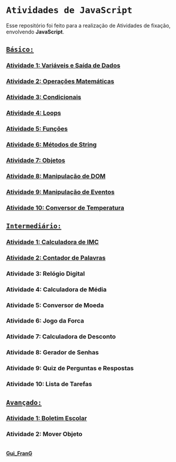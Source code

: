 # `Atividades de JavaScript`

Esse repositório foi feito para a realização de Atividades de fixação, envolvendo **JavaScript**.  


## [**`Básico:`**](https://github.com/GuilhermeFranG/AtividadesJavaScript/blob/main/Atividades%20JS%20-%20B%C3%A1sicas/B%C3%A1sicos.txt)


### [Atividade 1: Variáveis e Saída de Dados](https://github.com/GuilhermeFranG/AtividadesJavaScript/tree/main/Atividades%20JS%20-%20B%C3%A1sicas/Atividade%201)
### [Atividade 2: Operações Matemáticas](https://github.com/GuilhermeFranG/AtividadesJavaScript/tree/main/Atividades%20JS%20-%20B%C3%A1sicas/Atividade%202)
### [Atividade 3: Condicionais](https://github.com/GuilhermeFranG/AtividadesJavaScript/tree/main/Atividades%20JS%20-%20B%C3%A1sicas/Atividade%203)
### [Atividade 4: Loops](https://github.com/GuilhermeFranG/AtividadesJavaScript/tree/main/Atividades%20JS%20-%20B%C3%A1sicas/Atividade%204)
### [Atividade 5: Funções](https://github.com/GuilhermeFranG/AtividadesJavaScript/tree/main/Atividades%20JS%20-%20B%C3%A1sicas/Atividade%205)
### [Atividade 6: Métodos de String](https://github.com/GuilhermeFranG/AtividadesJavaScript/tree/main/Atividades%20JS%20-%20B%C3%A1sicas/Atividade%206)
### [Atividade 7: Objetos](https://github.com/GuilhermeFranG/AtividadesJavaScript/tree/main/Atividades%20JS%20-%20B%C3%A1sicas/Atividade%207)
### [Atividade 8: Manipulação de DOM](https://github.com/GuilhermeFranG/AtividadesJavaScript/tree/main/Atividades%20JS%20-%20B%C3%A1sicas/Atividade%208)
### [Atividade 9: Manipulação de Eventos](https://github.com/GuilhermeFranG/AtividadesJavaScript/tree/main/Atividades%20JS%20-%20B%C3%A1sicas/Atividade%209)
### [Atividade 10: Conversor de Temperatura](https://github.com/GuilhermeFranG/AtividadesJavaScript/tree/main/Atividades%20JS%20-%20B%C3%A1sicas/Atividade%2010)


## [**`Intermediário:`**](https://github.com/GuilhermeFranG/AtividadesJavaScript/blob/main/Atividades%20JS%20-%20Intermedi%C3%A1rio/Intermedi%C3%A1rio.txt)


### [Atividade 1: Calculadora de IMC](https://github.com/GuilhermeFranG/AtividadesJavaScript/tree/main/Atividades%20JS%20-%20Intermedi%C3%A1rio/Atividade%201)
### [Atividade 2: Contador de Palavras](https://github.com/GuilhermeFranG/AtividadesJavaScript/tree/main/Atividades%20JS%20-%20Intermedi%C3%A1rio/Atividade%202)
### Atividade 3: Relógio Digital
### Atividade 4: Calculadora de Média
### Atividade 5: Conversor de Moeda
### Atividade 6: Jogo da Forca
### Atividade 7: Calculadora de Desconto
### Atividade 8: Gerador de Senhas
### Atividade 9: Quiz de Perguntas e Respostas
### Atividade 10: Lista de Tarefas  


## [**`Avançado:`**](https://github.com/GuilhermeFranG/AtividadesJavaScript/blob/main/Atvidades%20JS%20-%20Avan%C3%A7adas/Avan%C3%A7ado.txt)


### [Atividade 1: Boletim Escolar](https://github.com/GuilhermeFranG/AtividadesJavaScript/tree/main/Atvidades%20JS%20-%20Avan%C3%A7adas/Atividade%201)
### Atividade 2: Mover Objeto

\
**[Gui_FranG](https://github.com/GuilhermeFranG)**